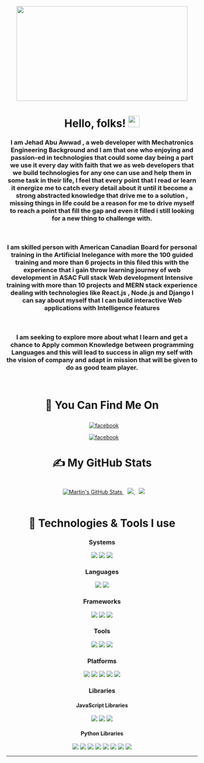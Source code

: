 <!--
**Jehadabuawwad/Jehadabuawwad** is a ✨ _special_ ✨ repository because its `README.md` (this file) appears on your GitHub profile.

Here are some ideas to get you started:

- 🔭 I’m currently working on ...
- 🌱 I’m currently learning ...
- 👯 I’m looking to collaborate on ...
- 🤔 I’m looking for help with ...
- 💬 Ask me about ...
- 📫 How to reach me: ...
- 😄 Pronouns: ...
- ⚡ Fun fact: ...
-->
<p align="center">
<a href="https://jehadabuawwad.netlify.app/" >
  <img width="450" height="250"  src="https://camo.githubusercontent.com/8d7a01aa4cdd9e50375196ff0c2dd014e0b9e27ccbaad91fccd17ce71b88aa9a/68747470733a2f2f6a6568616461627561777761642e6769746875622e696f2f72656164696e672d6e6f7465732f696d616765732f4c4f474f2e706e67 ">
</a>
</p>

<h1 align="center">Hello, folks! <img src="https://raw.githubusercontent.com/MartinHeinz/MartinHeinz/master/wave.gif" width="30px"></h1>
<h3 align="center">
I am Jehad Abu Awwad , a web developer with Mechatronics Engineering Background and I am that one who enjoying and passion-ed in technologies that could some day being a part we use it every day with faith that we as web developers that we build technologies for any one can use and help them in some task in their life, I feel that every point that I read or learn it energize me to catch every detail about it until it become a strong abstracted knowledge that drive me to a solution , missing things in life could be a reason for me to drive myself to reach a point that fill the gap and even it filled i still looking for a new thing to challenge with.
</h3>
<br>

<h3 align="center">
I am skilled person with American Canadian Board for personal training in the Artificial Inelegance with more the 100 guided training and more than 6 projects in this filed this with the experience that i gain throw learning journey of web development in ASAC Full stack Web development Intensive training with more than 10 projects and MERN stack experience dealing with technologies like React.js , Node.js and Django I can say about myself that I can build interactive Web applications with Intelligence features
</h3>
<br>

<h3 align="center">
I am seeking to explore more about what I learn and get a chance to Apply common Knowledge between programming Languages and this will lead to success in align my self with the vision of company and adapt in mission that will be given to do as good team player.
</h3>

<br>

<h1 align="center">

🤙 You Can Find Me On

</h1>

<div align="center">

<a style="margin-left:10px;" href="http://facebook.com/jehadabuawwad">![facebook](https://img.shields.io/badge/Facebook-10000?style=for-the-badge&logo=GitHub&logoColor=white)</a>

<a style="margin-left:10px;" href="https://web.facebook.com/Jehadabuawwad/">![facebook](https://img.shields.io/badge/LinkedIn-00001?style=for-the-badge&logo=Linkedin&logoColor=white)</a>

</div>

<h1 align="center">

&#x270d; My GitHub Stats

</h1>
<div align="center">

<a   href="https://github.com/Jehadabuawwad/Jehadabuawwad">
  <img  style="margin-left:10px; margin-top:10px;" src="https://github-readme-stats.vercel.app/api?username=Jehadabuawwad&show_icons=true&theme=github_dark" alt="Martin's GitHub Stats" />
</a>

<a href="https://github.com/Jehadabuawwad/Jehadabuawwad">
  <img style="margin-left:10px; margin-top:10px;"  src="https://github-readme-stats.vercel.app/api/wakatime?username=Jehadabuawwad&theme=github_dark" />
</a>

<a  href="https://github.com/Jehadabuawwad/Jehadabuawwad">
  <img  style="margin-left:10px; margin-top:10px;" src="https://github-readme-stats.vercel.app/api/top-langs/?username=Jehadabuawwad&layout=compact&theme=github_dark" />
</a>

</div>

<br/>

<h1 align="center">
🔧 Technologies & Tools I use
</h1>

<div align="center">

### **Systems**

![](https://img.shields.io/badge/OS-Linux-informational?style=flat&logo=linux&logoColor=white&color=2bbc8a)
![](https://img.shields.io/badge/Shell-Bash-informational?style=flat&logo=gnu-bash&logoColor=white&color=2bbc8a)
![](https://img.shields.io/badge/Shell-Git-informational?style=flat&logo=gnu-bash&logoColor=white&color=2bbc8a)

### **Languages**

![](https://img.shields.io/badge/Code-Python-informational?style=flat&logo=python&logoColor=white&color=2bbc8a)
![](https://img.shields.io/badge/Code-JavaScript-informational?style=flat&logo=javascript&logoColor=white&color=2bbc8a)

### **Frameworks**

![](https://img.shields.io/badge/Framework-Node.js-informational?style=flat&logo=go&logoColor=white&color=2bbc8a)
![](https://img.shields.io/badge/Framework-Next.js-informational?style=flat&logo=go&logoColor=white&color=2bbc8a)
![](https://img.shields.io/badge/Framework-Django-informational?style=flat&logo=go&logoColor=white&color=2bbc8a)

### **Tools**

![](https://img.shields.io/badge/Tools-Docker-informational?style=flat&logo=docker&logoColor=white&color=2bbc8a)
![](https://img.shields.io/badge/Tools-NPM-informational?style=flat&logo=docker&logoColor=white&color=2bbc8a)
![](https://img.shields.io/badge/Tools-Poetry-informational?style=flat&logo=docker&logoColor=white&color=2bbc8a)

### **Platforms**

![](https://img.shields.io/badge/Technology-GitHub-informational?style=flat&logo=gnu-bash&logoColor=white&color=2bbc8a)
![](https://img.shields.io/badge/Technology-Netlify-informational?style=flat&logo=gnu-bash&logoColor=white&color=2bbc8a)
![](https://img.shields.io/badge/Technology-Heroku-informational?style=flat&logo=gnu-bash&logoColor=white&color=2bbc8a)
![](https://img.shields.io/badge/Tools-PostgreSQL-informational?style=flat&logo=postgresql&logoColor=white&color=2bbc8a)
![](https://img.shields.io/badge/Tools-Elephantsql-informational?style=flat&logo=postgresql&logoColor=white&color=2bbc8a)

### **Libraries**

#### JavaScript Libraries

![](https://img.shields.io/badge/Library-REACT-informational?style=flat&logo=go&logoColor=white&color=2bbc8a)
![](https://img.shields.io/badge/Library-Bootsrap-informational?style=flat&logo=go&logoColor=white&color=2bbc8a)
![](https://img.shields.io/badge/Library-tailwindcss-informational?style=flat&logo=go&logoColor=white&color=2bbc8a)

#### Python Libraries

![](https://img.shields.io/badge/Library-Pandas-informational?style=flat&logo=go&logoColor=white&color=2bbc8a)
![](https://img.shields.io/badge/Library-NumPy-informational?style=flat&logo=go&logoColor=white&color=2bbc8a)
![](https://img.shields.io/badge/Library-Matplotlib-informational?style=flat&logo=go&logoColor=white&color=2bbc8a)
![](https://img.shields.io/badge/Library-Seaborn-informational?style=flat&logo=go&logoColor=white&color=2bbc8a)
![](https://img.shields.io/badge/Library-Keras-informational?style=flat&logo=go&logoColor=white&color=2bbc8a)
![](https://img.shields.io/badge/Library-ScikitLearn-informational?style=flat&logo=go&logoColor=white&color=2bbc8a)
![](https://img.shields.io/badge/Library-TensorFlow-informational?style=flat&logo=go&logoColor=white&color=2bbc8a)
![](https://img.shields.io/badge/Library-Pytorch-informational?style=flat&logo=go&logoColor=white&color=2bbc8a)

<hr>

</div>
